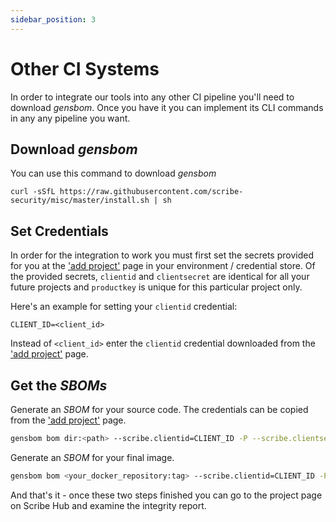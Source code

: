 ```yaml
---
sidebar_position: 3
---
```


# Other CI Systems

In order to integrate our tools into any other CI pipeline you'll need to download *gensbom*. Once you have it you can implement its CLI commands in any any pipeline you want.

## Download *gensbom*

You can use this command to download *gensbom*

```
curl -sSfL https://raw.githubusercontent.com/scribe-security/misc/master/install.sh | sh
```

## Set Credentials
In order for the integration to work you must first set the secrets provided for you at the <a href='https://beta.hub.scribesecurity.com'>'add project'</a> page in your environment / credential store. Of the provided secrets, `clientid` and `clientsecret` are identical for all your future projects and `productkey` is unique for this particular project only.

Here's an example for setting your `clientid` credential:
```
CLIENT_ID=<client_id>
```
Instead of `<client_id>` enter the `clientid` credential downloaded from the <a href='https://beta.hub.scribesecurity.com'>'add project'</a> page.

## Get the *SBOMs* 

Generate an *SBOM* for your source code. The credentials can be copied from the <a href='https://beta.hub.scribesecurity.com'>'add project'</a> page.


```bash
gensbom bom dir:<path> --scribe.clientid=CLIENT_ID -P --scribe.clientsecret=CLIENT_SECRET --scribe.productkey=PRODUCT_KEY -E -f -v
```

Generate an *SBOM* for your final image.

```bash
gensbom bom <your_docker_repository:tag> --scribe.clientid=CLIENT_ID -P --scribe.clientsecret=CLIENT_SECRET --scribe.productkey=PRODUCT_KEY -E -f -v
```

And that's it - once these two steps finished you can go to the project page on Scribe Hub and examine the integrity report.